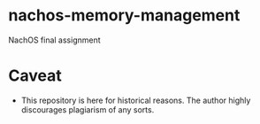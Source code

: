 nachos-memory-management
========================

NachOS final assignment

Caveat
======

- This repository is here for historical reasons. The author highly discourages plagiarism of any sorts.
